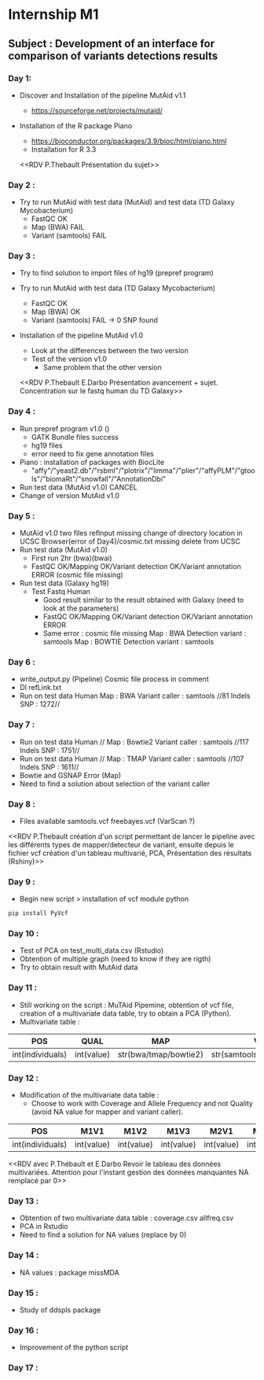 # Internship M1
## Subject : Development of an interface for comparison of variants detections results

### Day 1:
- Discover and Installation of the pipeline MutAid v1.1
    - https://sourceforge.net/projects/mutaid/
- Installation of the R package Piano
    - https://bioconductor.org/packages/3.9/bioc/html/piano.html
    - Installation for R 3.3 
    
    <<RDV P.Thebault Présentation du sujet>>

### Day 2 :
- Try to run MutAid with test data (MutAid) and test data (TD Galaxy Mycobacterium)
    - FastQC OK
    - Map (BWA) FAIL
    - Variant (samtools) FAIL

### Day 3 : 
- Try to find solution to import files of hg19 (prepref program)
- Try to run MutAid with test data (TD Galaxy Mycobacterium)
    - FastQC OK
    - Map (BWA) OK
    - Variant (samtools) FAIL -> 0 SNP found
- Installation of the pipeline MutAid v1.0
    - Look at the differences between the two version
    - Test of the version v1.0
        - Same problem that the other version
        
    <<RDV P.Thebault E.Darbo Présentation avancement + sujet. Concentration sur le fastq human du TD Galaxy>>
### Day 4 :
- Run prepref program v1.0 ()
    - GATK Bundle files success
    - hg19 files 
    - error need to fix gene annotation files
- Piano : installation of packages with BiocLite
    - "affy"/"yeast2.db"/"rsbml"/"plotrix"/"limma"/"plier"/"affyPLM"/"gtools"/"biomaRt"/"snowfall"/"AnnotationDbi"
- Run test data (MutAid v1.0) CANCEL 
- Change of version MutAid v1.0

### Day 5 : 
- MutAid v1.0 two files refInput missing change of directory location in UCSC Browser(error of Day4)/cosmic.txt missing delete from UCSC
- Run test data (MutAid v1.0)
    - First run 2hr (bwa)(bwai)
    - FastQC OK/Mapping OK/Variant detection OK/Variant annotation ERROR (cosmic file missing)
- Run test data (Galaxy hg19)
    - Test Fastq Human 
        - Good result similar to the result obtained with Galaxy (need to look at the parameters)
        - FastQC OK/Mapping OK/Variant detection OK/Variant annotation ERROR
        - Same error : cosmic file missing 
Map : BWA Detection variant : samtools
Map : BOWTIE Detection variant : samtools 

### Day 6 :
- write_output.py (Pipeline) Cosmic file process in comment
- Dl refLink.txt 
- Run on test data Human Map : BWA Variant caller : samtools //81 Indels SNP : 1272//

### Day 7 : 
- Run on test data Human // Map : Bowtie2 Variant caller : samtools //117 Indels SNP : 1751//
- Run on test data Human // Map : TMAP Variant caller : samtools //107 Indels SNP : 1611//
- Bowtie and GSNAP Error (Map)
- Need to find a solution about selection of the variant caller

### Day 8 :
- Files available samtools.vcf freebayes.vcf (VarScan ?)

<<RDV P.Thebault création d'un script permettant de lancer le pipeline avec les différents types de mapper/detecteur de variant, ensuite depuis le fichier vcf création d'un tableau multivarié, PCA, Présentation des résultats (Rshiny)>>

### Day 9 :
- Begin new script > installation of vcf module python 
```bash
pip install PyVcf
```

### Day 10 :
- Test of PCA on test_multi_data.csv (Rstudio)
- Obtention of multiple graph (need to know if they are rigth)
- Try to obtain result with MutAid data

### Day 11 :
- Still working on the script : MuTAid Pipemine, obtention of vcf file, creation of a multivariate data table, try to obtain a PCA (Python).
- Multivariate table :

|POS|QUAL|MAP|VARCALL|
|---|---|---|---|
|int(individuals)|int(value)|str(bwa/tmap/bowtie2)|str(samtools/varscan/freebayes)|

### Day 12 :
- Modification of the multivariate data table : 
    - Choose to work with Coverage and Allele Frequency and not Quality (avoid NA value for mapper and variant caller).
    
|POS|M1V1|M1V2|M1V3|M2V1|M2V2|M2V3|M3V1|M3V2|M3V3|
|---|---|---|---|---|---|---|---|---|---|
|int(individuals)|int(value)|int(value)|int(value)|int(value)|int(value)|int(value)|int(value)|int(value)|int(value)|

<<RDV avec P.Thébault et E.Darbo Revoir le tableau des données multivariées. Attention pour l'instant gestion des données manquantes NA remplacé par 0>>

### Day 13 : 
- Obtention of two multivariate data table : coverage.csv allfreq.csv
- PCA in Rstudio
- Need to find a solution for NA values (replace by 0)

### Day 14 : 
- NA values : package missMDA 

### Day 15 :
- Study of ddspls package

### Day 16 :
- Improvement of the python script

### Day 17 :

